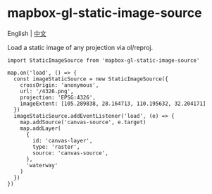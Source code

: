 # mapbox-gl-static-image-source

English | [中文](README.zh-CN.md)

Load a static image of any projection via ol/reproj.

```
import StaticImageSource from 'mapbox-gl-static-image-source'

map.on('load', () => {
  const imageStaticSource = new StaticImageSource({
    crossOrigin: 'anonymous',
    url: '/4326.png',
    projection: 'EPSG:4326',
    imageExtent: [105.289838, 28.164713, 110.195632, 32.204171]
  })
  imageStaticSource.addEventListener('load', (e) => {
    map.addSource('canvas-source', e.target)
    map.addLayer(
      {
        id: 'canvas-layer',
        type: 'raster',
        source: 'canvas-source',
      },
      'waterway'
    )
  })
})
```
